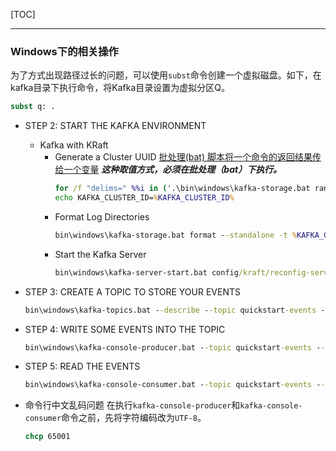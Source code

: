 [TOC]

---

### Windows下的相关操作

为了方式出现路径过长的问题，可以使用`subst`命令创建一个虚拟磁盘。如下，在kafka目录下执行命令，将Kafka目录设置为虚拟分区Q。
``` cmd
subst q: .
```

- STEP 2: START THE KAFKA ENVIRONMENT
    - Kafka with KRaft
        - Generate a Cluster UUID
          [批处理(bat) 脚本将一个命令的返回结果传给一个变量](https://blog.csdn.net/qq_37858386/article/details/103048256)
          ***这种取值方式，必须在批处理（bat）下执行。***
          ``` cmd
          for /f "delims=" %%i in ('.\bin\windows\kafka-storage.bat random-uuid') do set KAFKA_CLUSTER_ID=%%i
          echo KAFKA_CLUSTER_ID=%KAFKA_CLUSTER_ID%
          ```
        - Format Log Directories
          ``` cmd
          bin\windows\kafka-storage.bat format --standalone -t %KAFKA_CLUSTER_ID% -c config\kraft\reconfig-server.properties
          ```
        - Start the Kafka Server
          ``` cmd
          bin\windows\kafka-server-start.bat config/kraft/reconfig-server.properties
          ```

- STEP 3: CREATE A TOPIC TO STORE YOUR EVENTS
  ``` cmd
  bin\windows\kafka-topics.bat --describe --topic quickstart-events --bootstrap-server localhost:9092
  ```
- STEP 4: WRITE SOME EVENTS INTO THE TOPIC
  ``` cmd
  bin\windows\kafka-console-producer.bat --topic quickstart-events --bootstrap-server localhost:9092
  ```
- STEP 5: READ THE EVENTS
  ``` cmd
  bin\windows\kafka-console-consumer.bat --topic quickstart-events --from-beginning --bootstrap-server localhost:9092
  ```

- 命令行中文乱码问题
  在执行`kafka-console-producer`和`kafka-console-consumer`命令之前，先将字符编码改为`UTF-8`。
  ``` cmd
  chcp 65001
  ```
